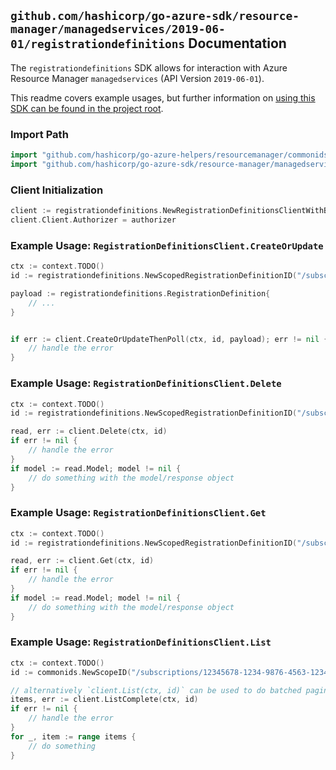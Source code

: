 
## `github.com/hashicorp/go-azure-sdk/resource-manager/managedservices/2019-06-01/registrationdefinitions` Documentation

The `registrationdefinitions` SDK allows for interaction with Azure Resource Manager `managedservices` (API Version `2019-06-01`).

This readme covers example usages, but further information on [using this SDK can be found in the project root](https://github.com/hashicorp/go-azure-sdk/tree/main/docs).

### Import Path

```go
import "github.com/hashicorp/go-azure-helpers/resourcemanager/commonids"
import "github.com/hashicorp/go-azure-sdk/resource-manager/managedservices/2019-06-01/registrationdefinitions"
```


### Client Initialization

```go
client := registrationdefinitions.NewRegistrationDefinitionsClientWithBaseURI("https://management.azure.com")
client.Client.Authorizer = authorizer
```


### Example Usage: `RegistrationDefinitionsClient.CreateOrUpdate`

```go
ctx := context.TODO()
id := registrationdefinitions.NewScopedRegistrationDefinitionID("/subscriptions/12345678-1234-9876-4563-123456789012/resourceGroups/some-resource-group", "registrationDefinitionId")

payload := registrationdefinitions.RegistrationDefinition{
	// ...
}


if err := client.CreateOrUpdateThenPoll(ctx, id, payload); err != nil {
	// handle the error
}
```


### Example Usage: `RegistrationDefinitionsClient.Delete`

```go
ctx := context.TODO()
id := registrationdefinitions.NewScopedRegistrationDefinitionID("/subscriptions/12345678-1234-9876-4563-123456789012/resourceGroups/some-resource-group", "registrationDefinitionId")

read, err := client.Delete(ctx, id)
if err != nil {
	// handle the error
}
if model := read.Model; model != nil {
	// do something with the model/response object
}
```


### Example Usage: `RegistrationDefinitionsClient.Get`

```go
ctx := context.TODO()
id := registrationdefinitions.NewScopedRegistrationDefinitionID("/subscriptions/12345678-1234-9876-4563-123456789012/resourceGroups/some-resource-group", "registrationDefinitionId")

read, err := client.Get(ctx, id)
if err != nil {
	// handle the error
}
if model := read.Model; model != nil {
	// do something with the model/response object
}
```


### Example Usage: `RegistrationDefinitionsClient.List`

```go
ctx := context.TODO()
id := commonids.NewScopeID("/subscriptions/12345678-1234-9876-4563-123456789012/resourceGroups/some-resource-group")

// alternatively `client.List(ctx, id)` can be used to do batched pagination
items, err := client.ListComplete(ctx, id)
if err != nil {
	// handle the error
}
for _, item := range items {
	// do something
}
```
